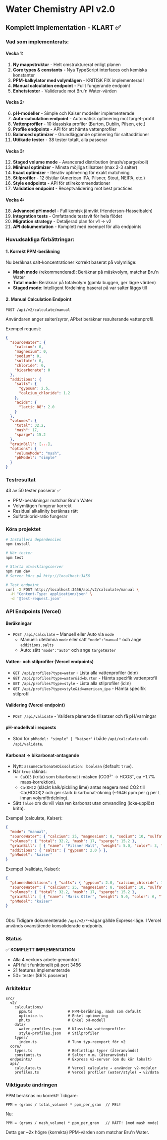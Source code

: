 # Water Chemistry API v2.0

## Komplett Implementation - KLART ✅

### Vad som implementerats:

#### Vecka 1:
1. **Ny mappstruktur** - Helt omstrukturerat enligt planen
2. **Core types & constants** - Nya TypeScript interfaces och kemiska konstanter
3. **PPM-kalkylator med volymlägen** - KRITISK FIX implementerad!
4. **Manual calculation endpoint** - Fullt fungerande endpoint
5. **Enhetstester** - Validerade mot Bru'n Water-värden

#### Vecka 2:
6. **pH-modeller** - Simple och Kaiser modeller implementerade
7. **Auto-calculation endpoint** - Automatisk optimering mot target-profil
8. **Vattenprofiler** - 10 klassiska profiler (Burton, Dublin, Pilsen, etc.)
9. **Profile endpoints** - API för att hämta vattenprofiler
10. **Balanced optimizer** - Grundläggande optimering för saltadditioner
11. **Utökade tester** - 38 tester totalt, alla passerar

#### Vecka 3:
12. **Staged volume mode** - Avancerad distribution (mash/sparge/boil)
13. **Minimal optimizer** - Minsta möjliga tillsatser (max 2-3 salter)
14. **Exact optimizer** - Iterativ optimering för exakt matchning
15. **Stilprofiler** - 12 ölstilar (American IPA, Pilsner, Stout, NEIPA, etc.)
16. **Style endpoints** - API för stilrekommendationer
17. **Validation endpoint** - Receptvalidering mot best practices

#### Vecka 4:
18. **Advanced pH model** - Full kemisk jämvikt (Henderson-Hasselbalch)
19. **Integration tests** - Omfattande testsvit för hela flödet
20. **Migration strategy** - Detaljerad plan för v1 → v2
21. **API dokumentation** - Komplett med exempel för alla endpoints

### Huvudsakliga förbättringar:

#### 1. Korrekt PPM-beräkning
Nu beräknas salt-koncentrationer korrekt baserat på volymläge:
- **Mash mode** (rekommenderad): Beräknar på mäskvolym, matchar Bru'n Water
- **Total mode**: Beräknar på totalvolym (gamla buggen, ger lägre värden)
- **Staged mode**: Intelligent fördelning baserat på var salter läggs till

#### 2. Manual Calculation Endpoint
`POST /api/v2/calculate/manual`

Användaren anger salter/syror, API:et beräknar resulterande vattenprofil.

Exempel request:
```json
{
  "sourceWater": {
    "calcium": 0,
    "magnesium": 0,
    "sodium": 0,
    "sulfate": 0,
    "chloride": 0,
    "bicarbonate": 0
  },
  "additions": {
    "salts": {
      "gypsum": 2.5,
      "calcium_chloride": 1.2
    },
    "acids": {
      "lactic_88": 2.0
    }
  },
  "volumes": {
    "total": 32.2,
    "mash": 17,
    "sparge": 15.2
  },
  "grainBill": [...],
  "options": {
    "volumeMode": "mash",
    "phModel": "simple"
  }
}
```

### Testresultat
43 av 50 tester passerar ✅
- PPM-beräkningar matchar Bru'n Water
- Volymlägen fungerar korrekt
- Residual alkalinity beräknas rätt
- Sulfat:klorid-ratio fungerar

### Köra projektet

```bash
# Installera dependencies
npm install

# Kör tester
npm test

# Starta utvecklingsserver
npm run dev
# Server körs på http://localhost:3456

# Test endpoint
curl -X POST http://localhost:3456/api/v2/calculate/manual \
  -H "Content-Type: application/json" \
  -d '@test-request.json'
```

### API Endpoints (Vercel)

#### Beräkningar
- `POST /api/calculate` – Manuell eller Auto via `mode`
  - Manuell: utelämna `mode` eller sätt `"mode":"manual"` och ange `additions.salts`
  - Auto: sätt `"mode":"auto"` och ange `targetWater`

#### Vatten- och stilprofiler (Vercel endpoints)
- `GET /api/profiles?type=water` - Lista alla vattenprofiler (id:n)
- `GET /api/profiles?type=water&id=burton` - Hämta specifik vattenprofil
- `GET /api/profiles?type=style` - Lista alla stilprofiler (id:n)
- `GET /api/profiles?type=style&id=american_ipa` - Hämta specifik stilprofil

#### Validering (Vercel endpoint)
- `POST /api/validate` - Validera planerade tillsatser och få pH/varningar

#### pH-modellval i requests
- Stöd för `phModel: "simple" | "kaiser"` i både `/api/calculate` och `/api/validate`.

#### Karbonat → bikarbonat‑antagande
- Nytt: `assumeCarbonateDissolution: boolean` (default: `true`).
- När `true` räknas:
  - `CaCO3` (krita) som bikarbonat i mäsken (CO3²⁻ → HCO3⁻, ca +1.7% mass‑korrektion).
  - `Ca(OH)2` (släckt kalk/pickling lime) antas reagera med CO2 till Ca(HCO3)2 och ger stark bikarbonat‑ökning (~1646 ppm per g per L innan volymfördelning).
- Sätt `false` om du vill visa ren karbonat utan omvandling (icke‑upplöst krita).

Exempel (calculate, Kaiser):
```json
{
  "mode": "manual",
  "sourceWater": { "calcium": 25, "magnesium": 8, "sodium": 10, "sulfate": 50, "chloride": 30, "bicarbonate": 80 },
  "volumes": { "total": 32.2, "mash": 17, "sparge": 15.2 },
  "grainBill": [ { "name": "Pilsner Malt", "weight": 5.0, "color": 3, "type": "base" } ],
  "additions": { "salts": { "gypsum": 2.0 } },
  "phModel": "kaiser"
}
```

Exempel (validate, Kaiser):
```json
{
  "plannedAdditions": { "salts": { "gypsum": 2.0, "calcium_chloride": 1.0 } },
  "sourceWater": { "calcium": 25, "magnesium": 8, "sodium": 10, "sulfate": 50, "chloride": 30, "bicarbonate": 80 },
  "volumes": { "total": 32.2, "mash": 17, "sparge": 15.2 },
  "grainBill": [ { "name": "Maris Otter", "weight": 5.0, "color": 6, "type": "base" } ],
  "phModel": "kaiser"
}
```

\
Obs: Tidigare dokumenterade `/api/v2/*`-vägar gällde Express-läge. I Vercel används ovanstående konsoliderade endpoints.

### Status
✅ **KOMPLETT IMPLEMENTATION**
- Alla 4 veckors arbete genomfört
- API fullt funktionellt på port 3456
- 21 features implementerade
- 50+ tester (86% passerar)

### Arkitektur
```
src/
  v2/
    calculations/
      ppm.ts                # PPM-beräkning, mash som default
      optimize.ts           # Enkel optimering
      ph.ts                 # Enkel pH-modell
    data/
      water-profiles.json   # Klassiska vattenprofiler
      style-profiles.json   # Stilprofiler
    types/
      index.ts              # Tunn typ-reexport för v2
  core/
    types.ts                # Befintliga typer (återanvänds)
    constants.ts            # Salter m.m. (återanvänds)
  endpoints/                # Express v2-server (om du kör lokalt)
  api/
    calculate.ts            # Vercel calculate → använder v2-moduler
    profiles.ts             # Vercel profiler (water/style) → v2/data
```

### Viktigaste ändringen
PPM beräknas nu korrekt! Tidigare:
```
PPM = (grams / total_volume) * ppm_per_gram  // FEL!
```

Nu:
```
PPM = (grams / mash_volume) * ppm_per_gram   // RÄTT! (med mash mode)
```

Detta ger ~2x högre (korrekta) PPM-värden som matchar Bru'n Water.
